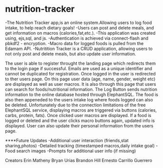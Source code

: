 # nutrition-tracker

-The Nutrition Tracker app,is an online system.Allowing users to log food intake, to help reach dietary goals!
-Users can post and delete meals, and get information on macros (calories,fat,etc.).
-This application was created using, ejs,sql, and js.
-Authentication is achieved via connect-flash and pbkdf2 - encryption.
-Macro data for logged foods is pulled from the Edamam API.
-Nutritition Tracker is a CRUD application, allowing users to not only post and delete meals, but also update user information.

The user is able to register throught the landing page which redirects them to the login page if successful. Emails are used as a unique identifier and cannot be duplicated for registration. Once logged in the user is redirected to ther users page. On this page user data (age, name, gender, weight etc) are displayed as well as user macros. It is also through this page that users can search for foods/nutritional information. The Log Button sends nutrition information to the online database hosted through ElephantSQL. The food is also then appeneded to the users intake log where foods logged can also be deleted. Unfortunately due to the connection limitations of the free ElephantSQL service, displaying macros are triggered via buttons (calories, carbs, protein, fats). Once clicked user macros are displayed. If a food is logged or deleted and the user clicks macro buttons again, updated info is displayed. User can also update their personal information from the users page.

****Future Updates
-Additional user interaction (friends,stat sharing,photos)
-Detailed tracking (timestamped macros,daily intake goal)
-Food search images
-Prompts for additional user info (if missing)


Creators
Erin Matheny
Bryan Urias
Brandon Hill
Ernesto Carrillo Guerrero


